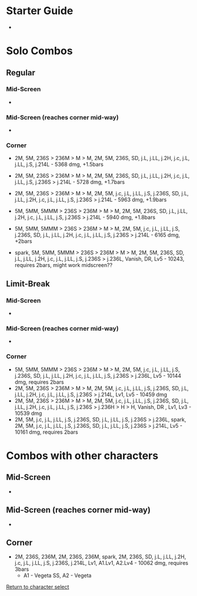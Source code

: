 # Starter Guide

- 

# Solo Combos  

## Regular

### Mid-Screen

- 

### Mid-Screen (reaches corner mid-way)

- 

### Corner

- 2M, 5M, 236S > 236M > M > M, 2M, 5M, 236S, SD, j.L, j.LL, j.2H, j.c, j.L, j.LL, j.S, j.214L - 5368 dmg, +1.5bars
- 2M, 5M, 236S > 236M > M > M, 2M, 5M, 236S, SD, j.L, j.LL, j.2H, j.c, j.L, j.LL, j.S, j.236S > j.214L - 5728 dmg, +1.7bars
- 2M, 5M, 236S > 236M > M > M, 2M, 5M, j.c, j.L, j.LL, j.S, j.236S, SD, j.L, j.LL, j.2H, j.c, j.L, j.LL, j.S, j.236S > j.214L - 5963 dmg, +1.9bars
- 5M, 5MM, 5MMM > 236S > 236M > M > M, 2M, 5M, 236S, SD, j.L, j.LL, j.2H, j.c, j.L, j.LL, j.S, j.236S > j.214L - 5940 dmg, +1.8bars
- 5M, 5MM, 5MMM > 236S > 236M > M > M, 2M, 5M, j.c, j.L, j.LL, j.S, j.236S, SD, j.L, j.LL, j.2H, j.c, j.L, j.LL, j.S, j.236S > j.214L - 6165 dmg, +2bars


- spark, 5M, 5MM, 5MMM > 236S > 236M > M > M, 2M, 5M, 236S, SD, j.L, j.LL, j.2H, j.c, j.L, j.LL, j.S, j.236S > j.236L, Vanish, DR, Lv5 - 10243, requires 2bars, might work midscreen??

## Limit-Break

### Mid-Screen

- 

### Mid-Screen (reaches corner mid-way)

- 

### Corner

- 5M, 5MM, 5MMM > 236S > 236M > M > M, 2M, 5M, j.c, j.L, j.LL, j.S, j.236S, SD, j.L, j.LL, j.2H, j.c, j.L, j.LL, j.S, j.236S > j.236L, Lv5 - 10144 dmg, requires 2bars
- 2M, 5M, 236S > 236M > M > M, 2M, 5M, j.c, j.L, j.LL, j.S, j.236S, SD, j.L, j.LL, j.2H, j.c, j.L, j.LL, j.S, j.236S > j.214L, Lv1, Lv5 - 10459 dmg
- 2M, 5M, 236S > 236M > M > M, 2M, 5M, j.c, j.L, j.LL, j.S, j.236S, SD, j.L, j.LL, j.2H, j.c, j.L, j.LL, j.S, j.236S > j.236H > H > H, Vanish, DR , Lv1, Lv3 - 10539 dmg
- 2M, 5M, j.c, j.L, j.LL, j.S, j.236S, SD, j.L, j.LL, j.S, j.236S > j.236L, spark, 2M, 5M, j.c, j.L, j.LL, j.S, j.236S, SD, j.L, j.LL, j.S, j.236S > j.214L, Lv5 - 10161 dmg, requires 2bars


# Combos with other characters

## Mid-Screen

- 

## Mid-Screen (reaches corner mid-way)

- 

## Corner

- 2M, 236S, 236M, 2M, 236S, 236M, spark, 2M, 236S, SD, j.L, j.LL, j.2H, j.c, j.L, j.LL, j.S, j.236S, j.214L, Lv1, A1.Lv1, A2.Lv4 - 10062 dmg, requires 3bars
  - A1 - Vegeta SS, A2 - Vegeta


[Return to character select](./index.md)  